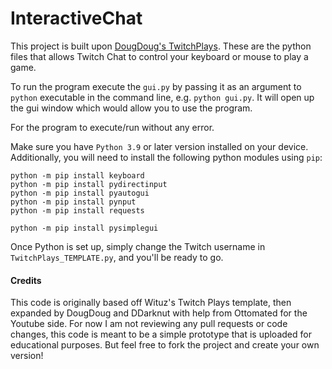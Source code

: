# InteractiveChat

This project is built upon [DougDoug's TwitchPlays](https://github.com/DougDougGithub/TwitchPlays).
These are the python files that allows Twitch Chat to control your keyboard or mouse to play a game.

To run the program execute the `gui.py` by passing it as an argument to `python` executable in the command line, e.g. `python gui.py`.
It will open up the gui window which would allow you to use the program. 

For the program to execute/run without any error.

Make sure you have `Python 3.9` or later version installed on your device.  
Additionally, you will need to install the following python modules using `pip`:  
```
python -m pip install keyboard  
python -m pip install pydirectinput  
python -m pip install pyautogui  
python -m pip install pynput  
python -m pip install requests  

python -m pip install pysimplegui
```

Once Python is set up, simply change the Twitch username in `TwitchPlays_TEMPLATE.py`, and you'll be ready to go.


#### Credits
This code is originally based off Wituz's Twitch Plays template, then expanded by DougDoug and DDarknut with help from Ottomated for the Youtube side. For now I am not reviewing any pull requests or code changes, this code is meant to be a simple prototype that is uploaded for educational purposes. But feel free to fork the project and create your own version!
